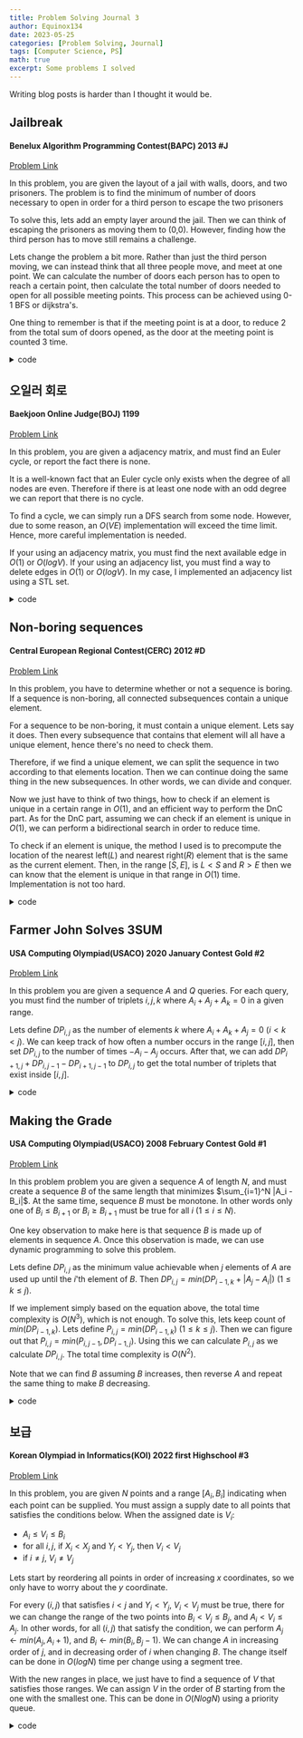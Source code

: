 ```yaml
---
title: Problem Solving Journal 3
author: Equinox134
date: 2023-05-25
categories: [Problem Solving, Journal]
tags: [Computer Science, PS]
math: true
excerpt: Some problems I solved
---
```


Writing blog posts is harder than I thought it would be.

## Jailbreak
#### Benelux Algorithm Programming Contest(BAPC) 2013 #J
[Problem Link][Jailbreak]

In this problem, you are given the layout of a jail with walls, doors, and two prisoners. The problem is to find the minimum of number of doors necessary to open in order for a third person to escape the two prisoners

To solve this, lets add an empty layer around the jail. Then we can think of escaping the prisoners as moving them to (0,0). However, finding how the third person has to move still remains a challenge.

Lets change the problem a bit more. Rather than just the third person moving, we can instead think that all three people move, and meet at one point. We can calculate the number of doors each person has to open to reach a certain point, then calculate the total number of doors needed to open for all possible meeting points. This process can be achieved using 0-1 BFS or dijkstra's.

One thing to remember is that if the meeting point is at a door, to reduce 2 from the total sum of doors opened, as the door at the meeting point is counted 3 time.

<details markdown="1">
  <summary>code</summary>
  
```cpp
#include <bits/stdc++.h>
using namespace std;
typedef long long ll;
typedef pair<int,int> pii;
typedef pair<ll,ll> pll;
#define fastio cin.tie(0)->sync_with_stdio(0); cout.tie(0);
#define all(x) x.begin(),x.end()
#define ff first
#define ss second

const ll dx[] = {0,0,-1,1};
const ll dy[] = {-1,1,0,0};

ll n,m,vis[110][110],dist[110][110][3];
char a[110][110];

void bfs(ll sx, ll sy, ll f){
	memset(vis,0LL,sizeof(vis));
	deque<pll> dq; dq.push_front({sx,sy});
	vis[sx][sy] = 1; dist[sx][sy][f] = 0;
	while(!dq.empty()){
		ll cx = dq.front().ff, cy = dq.front().ss;
		dq.pop_front();
		for(int i=0;i<4;i++){
			ll nx = cx+dx[i], ny = cy+dy[i];
			if(nx<0||ny<0||nx>n+1||ny>m+1) continue;
			if(vis[nx][ny]||a[nx][ny]=='*') continue;
			vis[nx][ny] = 1;
			if(a[nx][ny]=='#'){
				dist[nx][ny][f] = dist[cx][cy][f] + 1;
				dq.push_back({nx,ny});
			}
			else{
				dist[nx][ny][f] = dist[cx][cy][f];
				dq.push_front({nx,ny});
			}
		}
	}
}

void solve(){
	memset(a,'.',sizeof(a));
	memset(dist,-1LL,sizeof(dist));
	ll x1,y1,x2,y2,idx=0;
	cin >> n >> m;
	for(int i=1;i<=n;i++){
		for(int j=1;j<=m;j++){
			cin >> a[i][j];
			if(a[i][j]=='$'&&!idx){
				x1 = i; y1 = j;
				idx++;
			}
			else if(a[i][j]=='$'){
				x2 = i; y2 = j;
			}
		}
	}
	bfs(0,0,0); bfs(x1,y1,1); bfs(x2,y2,2);
	ll ans = LLONG_MAX;
	for(int i=0;i<=n+1;i++){
		for(int j=0;j<=m+1;j++){
			ll d = 0;
			if(a[i][j]=='#') d -= 2;
			for(int k=0;k<3;k++) d += dist[i][j][k];
			if(d!=-3&&ans>d) ans = d;
		}
	}
	cout << ans << "\n";
}

int main(){
	fastio;
	ll t = 1; cin >> t;
	while(t--) solve();
}
```
</details>

## 오일러 회로
#### Baekjoon Online Judge(BOJ) 1199
[Problem Link][Euler]

In this problem, you are given a adjacency matrix, and must find an Euler cycle, or report the fact there is none.

It is a well-known fact that an Euler cycle only exists when the degree of all nodes are even. Therefore if there is at least one node with an odd degree we can report that there is no cycle.

To find a cycle, we can simply run a DFS search from some node. However, due to some reason, an $O(VE)$ implementation will exceed the time limit. Hence, more careful implementation is needed.

If your using an adjacency matrix, you must find the next available edge in $O(1)$ or $O(logV)$. If your using an adjacency list, you must find a way to delete edges in $O(1)$ or $O(logV)$. In my case, I implemented an adjacency list using a STL set.

<details markdown="1">
  <summary>code</summary>
  
```cpp
#include <bits/stdc++.h>
using namespace std;
typedef long long ll;
typedef pair<int,int> pii;
typedef pair<ll,ll> pll;
#define fastio cin.tie(0)->sync_with_stdio(0); cout.tie(0);
#define all(x) x.begin(),x.end()
#define ff first
#define ss second

ll n,a[1010][1010],in[1010];
vector<ll> ans;
set<pll> g[1010];
ll tmp;

void dfs(ll i){
	while(!g[i].empty()){
		auto t = *(g[i].begin());
		ll j = t.ff;
		tmp = t.ss;
		while(tmp){
			//cout << g[i].size() << "\n";
			g[i].erase({j,tmp}); g[j].erase({i,tmp});
			if(tmp-1){
				g[i].insert({j,tmp-1});
				g[j].insert({i,tmp-1});
			}
			tmp--;
			dfs(j);
		}
	}
	ans.push_back(i);
}

void solve(){
	cin >> n;
	for(int i=1;i<=n;i++){
		for(int j=1;j<=n;j++){
			ll x; cin >> x;
			a[i][j] = x;
			in[i] += x;
			if(x) g[i].insert({j,x});
		}
		if(in[i]%2){
			cout << -1;
			return;
		}
	}
	for(int i=1;i<=n;i++){
		if(in[i]){
			dfs(i);
			break;
		}
	}
	for(auto i:ans) cout << i << " ";
}

int main(){
	//fastio;
	ll t = 1; //cin >> t;
	while(t--) solve();
}
```
</details>

## Non-boring sequences
#### Central European Regional Contest(CERC) 2012 #D
[Problem Link][sequence]

In this problem, you have to determine whether or not a sequence is boring. If a sequence is non-boring, all connected subsequences contain a unique element.

For a sequence to be non-boring, it must contain a unique element. Lets say it does. Then every subsequence that contains that element will all have a unique element, hence there's no need to check them.

Therefore, if we find a unique element, we can split the sequence in two according to that elements location. Then we can continue doing the same thing in the new subsequences. In other words, we can divide and conquer.

Now we just have to think of two things, how to check if an element is unique in a certain range in $O(1)$, and an efficient way to perform the DnC part. As for the DnC part, assuming we can check if an element is unique in $O(1)$, we can perform a bidirectional search in order to reduce time.

To check if an element is unique, the method I used is to precompute the location of the nearest left($L$) and nearest right($R$) element that is the same as the current element. Then, in the range $[S,E]$, is $L < S$ and $R > E$ then we can know that the element is unique in that range in $O(1)$ time. Implementation is not too hard.

<details markdown="1">
  <summary>code</summary>
  
```cpp
#include <bits/stdc++.h>
using namespace std;
typedef long long ll;
typedef pair<int,int> pii;
typedef pair<ll,ll> pll;
typedef pair<double,double> pdd;
typedef complex<double> cpx;
#define fastio cin.tie(0)->sync_with_stdio(0); cout.tie(0);
#define all(x) x.begin(),x.end()
#define compress(x) x.erase(unique(all(x)),x.end())
#define ff first
#define ss second
#define INF 1e17
#define MAX 500010
#define SIZE 100010
#define MOD 1000000007
#define performance orange

ll a[200010];
ll pre[200010],suc[200010];

ll dnc(ll s, ll e){
	if(s>e) return 1;
	ll l = s, r = e;
	while(l<=r){
		if(pre[l]<s&&suc[l]>e) return dnc(s,l-1)&&dnc(l+1,e);
		if(pre[r]<s&&suc[r]>e) return dnc(s,r-1)&&dnc(r+1,e);
		l++; r--;
	}
	return 0;
}

void solve(){
	ll n; cin >> n;
	for(int i=1;i<=n;i++) cin >> a[i];
	map<ll,ll> m;
	for(int i=1;i<=n;i++){
		if(m[a[i]]) pre[i] = m[a[i]];
		else pre[i] = 0;
		m[a[i]] = i;
	}
	m.clear();
	for(int i=n;i>=1;i--){
		if(m[a[i]]) suc[i] = m[a[i]];
		else suc[i] = n+1;
		m[a[i]] = i;
	}
	if(dnc(1,n)) cout << "non-boring\n";
	else cout << "boring\n";
}

int main(){
	fastio;
	ll t; cin >> t;
	while(t--) solve();
}
```
</details>

## Farmer John Solves 3SUM
#### USA Computing Olympiad(USACO) 2020 January Contest Gold #2
[Problem Link][3sum]

In this problem you are given a sequence $A$ and $Q$ queries. For each query, you must find the number of triplets $i, j, k$ where $A_i + A_j + A_k = 0$ in a given range.

Lets define $DP_{i,j}$ as the number of elements $k$ where $A_i + A_k + A_j = 0$ ($i < k < j$). We can keep track of how often a number occurs in the range $[i,j]$, then set $DP_{i,j}$ to the number of times $- A_i - A_j$ occurs. After that, we can add $DP_{i+1,j} + DP_{i,j-1} - DP_{i+1,j-1}$ to $DP_{i,j}$ to get the total number of triplets that exist inside $[i,j]$.

<details markdown="1">
  <summary>code</summary>
  
```cpp
#include <bits/stdc++.h>
using namespace std;
typedef long long ll;
typedef pair<int,int> pii;
typedef pair<ll,ll> pll;
typedef pair<double,double> pdd;
typedef complex<double> cpx;
#define fastio cin.tie(0)->sync_with_stdio(0); cout.tie(0);
#define all(x) x.begin(),x.end()
#define compress(x) x.erase(unique(all(x)),x.end())
#define ff first
#define ss second
#define INF 1e17
#define MAX 500010
#define SIZE 100010
#define MOD 1000000007
#define performance orange
#define tetrio A+

const ll del = 1000001;
ll n,q,a[5010],cnt[2000010],dp[5010][5010];

void solve(){
    cin >> n >> q;
    for(int i=1;i<=n;i++) cin >> a[i];
    for(int i=n;i>=1;i--){
        for(int j=i+1;j<=n;j++){
            if(abs(a[i]+a[j])<=del) dp[i][j] = cnt[del-a[i]-a[j]];
            cnt[a[j]+del]++;
            dp[i][j] += dp[i+1][j]+dp[i][j-1]-dp[i+1][j-1];
        }
        for(int j=i+1;j<=n;j++) cnt[a[j]+del]--;
    }

    // for(int i=1;i<=n;i++){
    //     for(int j=1;j<=n;j++){
    //         cout << dp[i][j] << " ";
    //     }
    //     cout << "\n";
    // }

    while(q--){
        ll x,y; cin >> x >> y;
        cout << dp[x][y] << "\n";
    }
}

int main(){
    fastio;
    ll t = 1; //cin >> t;
    while(t--) solve();
}
```
</details>

## Making the Grade
#### USA Computing Olympiad(USACO) 2008 February Contest Gold #1
[Problem Link][Grade]

In this problem problem you are given a sequence $A$ of length $N$, and must create a sequence $B$ of the same length that minimizes $\sum_{i=1}^N |A_i - B_i|$. At the same time, sequence $B$ must be monotone. In other words only one of $B_i \leq B_{i+1}$ or $B_i \geq B_{i+1}$ must be true for all $i$ ($1 \leq i \leq N$).

One key observation to make here is that sequence $B$ is made up of elements in sequence $A$. Once this observation is made, we can use dynamic programming to solve this problem.

Lets define $DP_{i,j}$ as the minimum value achievable when $j$ elements of $A$ are used up until the $i$'th element of $B$. Then $DP_{i,j} = min(DP_{i-1,k}+|A_j - A_i|)$ ($1 \leq k \leq j$).

If we implement simply based on the equation above, the total time complexity is $O(N^3)$, which is not enough. To solve this, lets keep count of $min(DP_{i-1,k})$. Lets define $P_{i,j} = min(DP_{i-1,k})$ ($1 \leq k \leq j$). Then we can figure out that $P_{i,j} = min(P_{i,j-1},DP_{i-1,j})$. Using this we can calculate $P_{i,j}$ as we calculate $DP_{i,j}$. The total time complexity is $O(N^2)$.

Note that we can find $B$ assuming $B$ increases, then reverse $A$ and repeat the same thing to make $B$ decreasing.

<details markdown="1">
  <summary>code</summary>
  
```cpp
#include <bits/stdc++.h>
using namespace std;
typedef long long ll;
typedef pair<int,int> pii;
typedef pair<ll,ll> pll;
typedef pair<double,double> pdd;
typedef complex<double> cpx;
#define fastio cin.tie(0)->sync_with_stdio(0); cout.tie(0);
#define all(x) x.begin(),x.end()
#define compress(x) x.erase(unique(all(x)),x.end())
#define ff first
#define ss second
#define INF 1e17
#define MAX 500010
#define SIZE 100010
#define MOD 1000000007
#define performance orange

ll n,a[2010],dp[2010][2010],prv[2010][2010];
vector<ll> b;

int main(){
	fastio;
	cin >> n;
	b.push_back(0);
	for(int i=1;i<=n;i++){
		cin >> a[i];
		b.push_back(a[i]);
	}
	sort(b.begin()+1,b.end());
	b.erase(unique(b.begin()+1,b.end()),b.end());
	ll sz = b.size();
	for(int j=1;j<sz;j++){
		for(int i=1;i<=n;i++){
			if(i-1==0) prv[i][j] = prv[i][j-1];
			else if(j-1==0) prv[i][j] = dp[i-1][j];
			else prv[i][j] = min(prv[i][j-1],dp[i-1][j]);
			dp[i][j] = prv[i][j] + abs(a[i]-b[j]);
			//cout << prv[i][j] << " ";
		}
		//cout << "\n";
	}
	ll ans = LLONG_MAX;
	for(int i=1;i<sz;i++) ans = min(ans,dp[n][i]);
	reverse(a+1,a+1+n);
	for(int j=1;j<sz;j++){
		for(int i=1;i<=n;i++){
			if(i-1==0) prv[i][j] = prv[i][j-1];
			else if(j-1==0) prv[i][j] = dp[i-1][j];
			else prv[i][j] = min(prv[i][j-1],dp[i-1][j]);
			dp[i][j] = prv[i][j] + abs(a[i]-b[j]);
			//cout << prv[i][j] << " ";
		}
		//cout << "\n";
	}
	for(int i=1;i<sz;i++) ans = min(ans,dp[n][i]);
	cout << ans;
}
```
</details>

## 보급
#### Korean Olympiad in Informatics(KOI) 2022 first Highschool #3
[Problem Link][loot]

In this problem, you are given $N$ points and a range $[A_i,B_i]$ indicating when each point can be supplied. You must assign a supply date to all points that satisfies the conditions below. When the assigned date is $V_i$:

* $A_i \leq V_i \leq B_i$
* for all $i,j$, if $X_i < X_j$ and $Y_i < Y_j$, then $V_i < V_j$
* if $i \neq j$, $V_i \neq V_j$

Lets start by reordering all points in order of increasing $x$ coordinates, so we only have to worry about the $y$ coordinate.

For every $(i,j)$ that satisfies $i < j$ and $Y_i < Y_j$, $V_i < V_j$ must be true, there for we can change the range of the two points into $B_i < V_j \leq B_j$, and $A_i < V_i \leq A_j$. In other words, for all $(i,j)$ that satisfy the condition, we can perform $A_j \leftarrow min(A_j, A_i+1)$, and $B_i \leftarrow min(B_i, B_j-1)$. We can change $A$ in increasing order of $j$, and in decreasing order of $i$ when changing $B$. The change itself can be done in $O(logN)$ time per change using a segment tree.

With the new ranges in place, we just have to find a sequence of $V$ that satisfies those ranges. We can assign $V$ in the order of $B$ starting from the one with the smallest one. This can be done in $O(NlogN)$ using a priority queue.

<details markdown="1">
  <summary>code</summary>
  
```cpp
#include <bits/stdc++.h>
using namespace std;
typedef long long ll;
typedef pair<int,int> pii;
typedef pair<ll,ll> pll;
typedef pair<double,double> pdd;
typedef complex<double> cpx;
#define fastio cin.tie(0)->sync_with_stdio(0); cout.tie(0);
#define all(x) x.begin(),x.end()
#define compress(x) x.erase(unique(all(x)),x.end())
#define ff first
#define ss second
#define INF 1e17
#define MAX 500010
#define SIZE 100010
#define MOD 1000000007
#define performance orange

ll fmn(ll a, ll b){return min(a,b);}
ll fmx(ll a, ll b){return max(a,b);}

struct Segtree{
	ll tree[4*250010], null = 0;
	ll (*func)(ll,ll);

	Segtree(){
		memset(tree,0LL,sizeof(tree));
	}

	void init(){
		fill(tree,tree+4*250010,null);
	}

	void update(ll n, ll l, ll r, ll x, ll v){
		if(x<l||x>r) return;
		if(l==r){
			tree[n] = v;
			return;
		}
		ll m = (l+r)>>1;
		update(2*n,l,m,x,v);
		update(2*n+1,m+1,r,x,v);
		tree[n] = func(tree[2*n],tree[2*n+1]);
	}

	ll query(ll n, ll l, ll r, ll s, ll e){
		if(e<l||s>r) return null;
		if(s<=l&&r<=e) return tree[n];
		ll m = (l+r)>>1;
		return func(query(2*n,l,m,s,e),query(2*n+1,m+1,r,s,e));
	}
};

struct Point{
	ll x,y,a,b,i;
	friend istream& operator >> (istream& in, Point &p){
		return in >> p.x >> p.y >> p.a >> p.b;
	}
	bool operator > (const Point& p) const {
		return b>p.b;
	}
};

Segtree tmn, tmx;
ll n,ans[250010];
Point a[250010];

int main(){
	fastio;
	tmn.func = fmn; tmn.null = LLONG_MAX; tmn.init();
	tmx.func = fmx; tmx.null = 0; tmx.init();
	cin >> n;
	for(int i=1;i<=n;i++){
		cin >> a[i];
		a[i].i = i;
	}
	sort(a+1,a+1+n,[&](Point x, Point y){
		return x.x<y.x;
	});
	for(int i=1;i<=n;i++){
		a[i].a = max(a[i].a,tmx.query(1,1,n,1,a[i].y)+1);
		//cout << a[i].a << "\n";
		tmx.update(1,1,n,a[i].y,a[i].a);
	}
	for(int i=n;i>0;i--){
		a[i].b = min(a[i].b,tmn.query(1,1,n,a[i].y,n)-1);
		//cout << a[i].b << "\n";
		tmn.update(1,1,n,a[i].y,a[i].b);
	}
	sort(a+1,a+1+n,[&](Point x, Point y){
		return x.a<y.a;
	});
	priority_queue<Point,vector<Point>,greater<Point> > pq;
	for(int i=1,j=1;i<=n;i++){
		while(j<=n&&a[j].a<=i) pq.push(a[j++]);
		if(pq.empty()){
			cout << "NO";
			return 0;
		}
		Point p = pq.top(); pq.pop();
		if(p.a<=i&&i<=p.b) ans[p.i] = i;
		else{
			cout << "NO";
			return 0;
		}
	}
	cout << "YES\n";
	for(int i=1;i<=n;i++) cout << ans[i] << " ";
}
```
</details>

[Jailbreak]: https://www.acmicpc.net/problem/9376
[Euler]: https://www.acmicpc.net/problem/1199
[sequence]: https://www.acmicpc.net/problem/3408
[3sum]: https://www.acmicpc.net/problem/18317
[Grade]: https://www.acmicpc.net/problem/1209
[loot]: https://www.acmicpc.net/problem/25382
